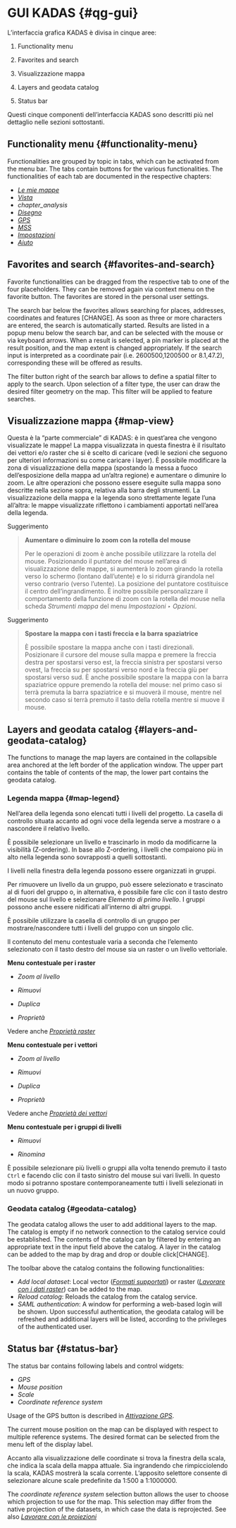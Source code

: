# GUI KADAS {#qg-gui}

L’interfaccia grafica KADAS è divisa in cinque aree:

1.  Functionality menu
2.  Favorites and search
3.  Visualizzazione mappa

4.  Layers and geodata catalog
5.  Status bar

Questi cinque componenti dell’interfaccia KADAS sono descritti più nel dettaglio nelle sezioni sottostanti.

## Functionality menu {#functionality-menu}

Functionalities are grouped by topic in tabs, which can be activated from the menu bar. The tabs contain buttons for the various functionalities. The functionalities of each tab are documented in the respective chapters:

-   <a href="../ribbons/my_maps.html#chapter-my-maps" class="reference internal"><em>Le mie mappe</em></a>
-   <a href="../ribbons/view.html#chapter-view" class="reference internal"><em>Vista</em></a>
-   *chapter\_analysis*
-   <a href="../ribbons/draw.html#chapter-draw" class="reference internal"><em>Disegno</em></a>
-   <a href="../ribbons/gps.html#chapter-gps" class="reference internal"><em>GPS</em></a>
-   <a href="../ribbons/mss.html#chapter-mss" class="reference internal"><em>MSS</em></a>
-   <a href="../ribbons/settings.html#chapter-settings" class="reference internal"><em>Impostazioni</em></a>
-   <a href="../ribbons/help.html#chapter-help" class="reference internal"><em>Aiuto</em></a>

## Favorites and search {#favorites-and-search}

Favorite functionalities can be dragged from the respective tab to one of the four placeholders. They can be removed again via context menu on the favorite button. The favorites are stored in the personal user settings.

The search bar below the favorites allows searching for places, addresses, coordinates and features \[CHANGE\]. As soon as three or more characters are entered, the search is automatically started. Results are listed in a popup menu below the search bar, and can be selected with the mouse or via keyboard arrows. When a result is selected, a pin marker is placed at the result position, and the map extent is changed appropriately. If the search input is interpreted as a coordinate pair (i.e. 2600500,1200500 or 8.1,47.2), corresponding these will be offered as results.

The filter button right of the search bar allows to define a spatial filter to apply to the search. Upon selection of a filter type, the user can draw the desired filter geometry on the map. This filter will be applied to feature searches.

## Visualizzazione mappa {#map-view}

Questa è la “parte commerciale” di KADAS: è in quest’area che vengono visualizzate le mappe! La mappa visualizzata in questa finestra è il risultato dei vettori e/o raster che si è scelto di caricare (vedi le sezioni che seguono per ulteriori informazioni su come caricare i layer). È possibile modificare la zona di visualizzazione della mappa (spostando la messa a fuoco dell’esposizione della mappa ad un’altra regione) e aumentare o dimunire lo zoom. Le altre operazioni che possono essere eseguite sulla mappa sono descritte nella sezione sopra, relativa alla barra degli strumenti. La visualizzazione della mappa e la legenda sono strettamente legate l’una all’altra: le mappe visualizzate riflettono i cambiamenti apportati nell’area della legenda.

Suggerimento

> **Aumentare o diminuire lo zoom con la rotella del mouse**
> 
> Per le operazioni di zoom è anche possibile utilizzare la rotella del mouse. Posizionando il puntatore del mouse nell’area di visualizzazione delle mappe, si aumenterà lo zoom girando la rotella verso lo schermo (lontano dall’utente) e lo si ridurrà girandola nel verso contrario (verso l’utente). La posizione del puntatore costituisce il centro dell’ingrandimento. È inoltre possibile personalizzare il comportamento della funzione di zoom con la rotella del mouse nella scheda *Strumenti mappa* del menu *Impostazioni ‣ Opzioni*.

Suggerimento

> **Spostare la mappa con i tasti freccia e la barra spaziatrice**
>
> È possibile spostare la mappa anche con i tasti direzionali. Posizionare il cursore del mouse sulla mappa e premere la freccia destra per spostarsi verso est, la freccia sinistra per spostarsi verso ovest, la freccia su per spostarsi verso nord e la freccia giù per spostarsi verso sud. È anche possibile spostare la mappa con la barra spaziatrice oppure premendo la rotella del mouse: nel primo caso si terrà premuta la barra spaziatrice e si muoverà il mouse, mentre nel secondo caso si terrà premuto il tasto della rotella mentre si muove il mouse.

## Layers and geodata catalog {#layers-and-geodata-catalog}

The functions to manage the map layers are contained in the collapsible area anchored at the left border of the application window. The upper part contains the table of contents of the map, the lower part contains the geodata catalog.


### Legenda mappa {#map-legend}

Nell’area della legenda sono elencati tutti i livelli del progetto. La casella di controllo situata accanto ad ogni voce della legenda serve a mostrare o a nascondere il relativo livello.

È possibile selezionare un livello e trascinarlo in modo da modificarne la visibilità (Z-ordering). In base allo Z-ordering, i livelli che compaiono più in alto nella legenda sono sovrapposti a quelli sottostanti.

I livelli nella finestra della legenda possono essere organizzati in gruppi.

Per rimuovere un livello da un gruppo, può essere selezionato e trascinato al di fuori del gruppo o, in alternativa, è possibile fare clic con il tasto destro del mouse sul livello e selezionare *Elemento di primo livello*. I gruppi possono anche essere nidificati all’interno di altri gruppi.

È possibile utilizzare la casella di controllo di un gruppo per mostrare/nascondere tutti i livelli del gruppo con un singolo clic.

Il contenuto del menu contestuale varia a seconda che l’elemento selezionato con il tasto destro del mouse sia un raster o un livello vettoriale.

**Menu contestuale per i raster**

-   *Zoom al livello*

-   *Rimuovi*

-   *Duplica*

-   *Proprietà*

Vedere anche <a href="../working_with_raster/raster_properties.html#label-raster-properties" class="reference internal"><em>Proprietà raster</em></a>

**Menu contestuale per i vettori**

-   *Zoom al livello*

-   *Rimuovi*

-   *Duplica*

-   *Proprietà*

Vedere anche <a href="../working_with_vector/vector_properties.html#vector-properties-dialog" class="reference internal"><em>Proprietà dei vettori</em></a>

**Menu contestuale per i gruppi di livelli**

-   *Rimuovi*

-   *Rinomina*

È possibile selezionare più livelli o gruppi alla volta tenendo premuto il tasto `Ctrl` e facendo clic con il tasto sinistro del mouse sui vari livelli. In questo modo si potranno spostare contemporaneamente tutti i livelli selezionati in un nuovo gruppo.

### Geodata catalog {#geodata-catalog}

The geodata catalog allows the user to add additional layers to the map. The catalog is empty if no network connection to the catalog service could be established. The contents of the catalog can by filtered by entering an appropriate text in the input field above the catalog. A layer in the catalog can be added to the map by drag and drop or double click\[CHANGE\].

The toolbar above the catalog contains the following functionalities:

-   *Add local dataset*: Local vector (<a href="../working_with_vector/supported_data.html#vector-data-formats" class="reference internal"><em>Formati supportati</em></a>) or raster (<a href="../working_with_raster/supported_data.html#working-with-raster" class="reference internal"><em>Lavorare con i dati raster</em></a>) can be added to the map.
-   *Reload catalog*: Reloads the catalog from the catalog service.
-   *SAML authentication*: A window for performing a web-based login will be shown. Upon successful authentication, the geodata catalog will be refreshed and additional layers will be listed, according to the privileges of the authenticated user.


## Status bar {#status-bar}

The status bar contains following labels and control widgets:

-   *GPS*
-   *Mouse position*
-   *Scale*
-   *Coordinate reference system*

Usage of the GPS button is described in <a href="../ribbons/gps.html#gps-status" class="reference internal"><em>Attivazione GPS</em></a>.

The current mouse position on the map can be displayed with respect to multiple reference systems. The desired format can be selected from the menu left of the display label.

Accanto alla visualizzazione delle coordinate si trova la finestra della scala, che indica la scala della mappa attuale. Sia ingrandendo che rimpicciolendo la scala, KADAS mostrerà la scala corrente. L’apposito selettore consente di selezionare alcune scale predefinite da 1:500 a 1:1000000.

The *coordinate reference system* selection button allows the user to choose which projection to use for the map. This selection may differ from the native projection of the datasets, in which case the data is reprojected. See also <a href="../working_with_projections/working_with_projections.html#label-projections" class="reference internal"><em>Lavorare con le proiezioni</em></a>
